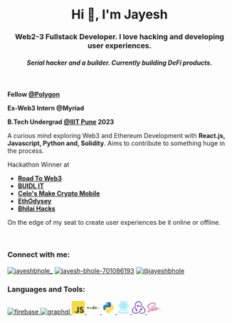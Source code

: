 <h1 align="center">Hi 👋, I'm Jayesh</h1>
<h3 align="center">Web2-3 Fullstack Developer. I love hacking and developing user experiences.</h3>
<h5 align="center">Serial hacker and a builder. Currently building DeFi products.</h3>
<br/>

**Fellow [@Polygon](https://polygon.technology/polygon-fellowship/)**

**Ex-Web3 Intern @Myriad**

**B.Tech Undergrad [@IIIT Pune](http://iiitp.ac.in/) 2023**

A curious mind exploring Web3 and Ethereum Development with **React.js, Javascript, Python and, Solidity**. Aims to contribute to something huge in the process.

Hackathon Winner at
- **[Road To Web3](https://showcase.ethglobal.com/roadtoweb3/stroller-protocol)**
- **[BUIDL IT](https://devfolio.co/projects/shatranj-d063)**
- **[Celo's Make Crypto Mobile](https://devpost.com/software/certify-d6htlu)**
- **[EthOdysey](https://devfolio.co/projects/marsmello-a90e)**
- **[Bhilai Hacks](url)**

On the edge of my seat to create user experiences be it online or offline.


<br/>

<h3 align="left">Connect with me:</h3>
<p align="left">
<a href="https://twitter.com/jayeshbhole_" target="blank"><img align="center" src="https://raw.githubusercontent.com/rahuldkjain/github-profile-readme-generator/master/src/images/icons/Social/twitter.svg" alt="jayeshbhole_" height="30" width="40" /></a>
<a href="https://linkedin.com/in/jayesh-bhole-701086193" target="blank"><img align="center" src="https://raw.githubusercontent.com/rahuldkjain/github-profile-readme-generator/master/src/images/icons/Social/linked-in-alt.svg" alt="jayesh-bhole-701086193" height="30" width="40" /></a>
<a href="https://medium.com/@jayeshbhole" target="blank"><img align="center" src="https://raw.githubusercontent.com/rahuldkjain/github-profile-readme-generator/master/src/images/icons/Social/medium.svg" alt="@jayeshbhole" height="30" width="40" /></a>
</p>

<h3 align="left">Languages and Tools:</h3>
<p align="left"> 
<a href="https://firebase.google.com/" target="_blank" rel="noreferrer"> <img src="https://www.vectorlogo.zone/logos/firebase/firebase-icon.svg" alt="firebase" width="30" height="30"/> </a> 
<a href="https://graphql.org" target="_blank" rel="noreferrer"> <img src="https://www.vectorlogo.zone/logos/graphql/graphql-icon.svg" alt="graphql" width="30" height="30"/> </a> 
<a href="https://developer.mozilla.org/en-US/docs/Web/JavaScript" target="_blank" rel="noreferrer"> <img src="https://raw.githubusercontent.com/devicons/devicon/master/icons/javascript/javascript-original.svg" alt="javascript" width="30" height="30"/> </a> 
<a href="https://nodejs.org" target="_blank" rel="noreferrer"> <img src="https://raw.githubusercontent.com/devicons/devicon/master/icons/nodejs/nodejs-original-wordmark.svg" alt="nodejs" width="30" height="30"/> </a> 
<a href="https://www.python.org" target="_blank" rel="noreferrer"> <img src="https://raw.githubusercontent.com/devicons/devicon/master/icons/python/python-original.svg" alt="python" width="30" height="30"/> </a> 
<a href="https://reactjs.org/" target="_blank" rel="noreferrer"> <img src="https://raw.githubusercontent.com/devicons/devicon/master/icons/react/react-original-wordmark.svg" alt="react" width="30" height="30"/> </a> 
<a href="https://redux.js.org" target="_blank" rel="noreferrer"> <img src="https://raw.githubusercontent.com/devicons/devicon/master/icons/redux/redux-original.svg" alt="redux" width="30" height="30"/> </a> 
<a href="https://sass-lang.com" target="_blank" rel="noreferrer"> <img src="https://raw.githubusercontent.com/devicons/devicon/master/icons/sass/sass-original.svg" alt="sass" width="30" height="30"/> </a> 
</p>

<br/>
